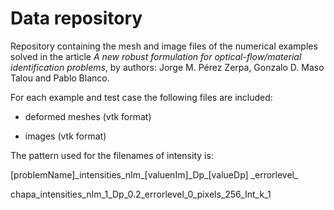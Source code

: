 # Data repository

Repository containing the mesh and image files of the numerical examples solved in the article _A new robust formulation for optical-flow/material identification problems_, by authors: Jorge M. Pérez Zerpa, Gonzalo D. Maso Talou and Pablo Blanco.

For each example and test case the following files are included:

- deformed meshes (vtk format)

- images (vtk format)


The pattern used for the filenames of intensity is:

[problemName]\_intensities\_nIm\_[valuenIm]\_Dp\_[valueDp]
\_errorlevel\_

chapa_intensities_nIm_1_Dp_0.2_errorlevel_0_pixels_256_Int_k_1


